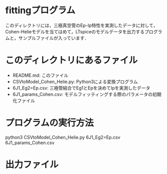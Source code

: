# fittingプログラム

このディレクトリには，三極真空管のEp-Ip特性を実測したデータに対して，Cohen-Helieモデルを当てはめて，LTspiceのモデルデータを出力するプログラムと，サンプルファイルが入っています．

# このディレクトリにあるファイル

* README.md: このファイル
* CSVtoModel_Cohen_Helie.py: Python3による変換プログラム
* 6J1_Eg2=Ep.csv: 三極管結合でEg1とEpを決めてIpを実測したデータ
* 6J1_params_Cohen.csv: モデルフィッティングする際のパラメータの初期化ファイル

# プログラムの実行方法

python3 CSVtoModel_Cohen_Helie.py 6J1_Eg2=Ep.csv 6J1_params_Cohen.csv

# 出力ファイル


